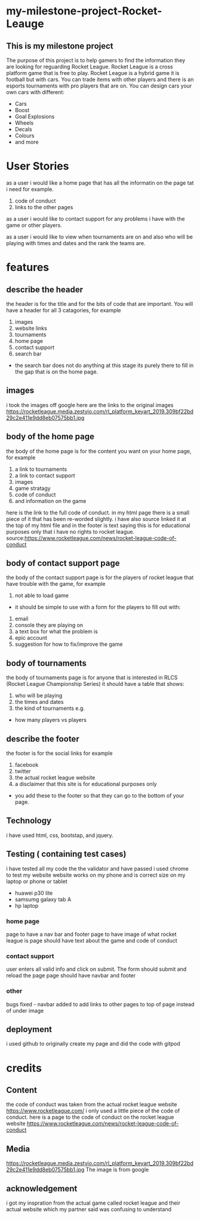 # my-milestone-project-Rocket-Leauge
## This is my milestone project
The purpose of this project is to help gamers to find the information they are looking for reguarding Rocket League. 
Rocket League is a cross platform game that is free to play. 
Rocket League is a hybrid game it is football but with cars.
You can trade items with other players and there is an esports tournaments with pro players that are on.
You can design cars your own cars with different:
- Cars
- Boost
- Goal Explosions 
- Wheels 
- Decals
- Colours 
- and more

# User Stories
as a user i would like a home page that has all the informatin on the page tat i need for example.
1. code of conduct
1. links to the other pages

as a user i would like to contact support for any problems i have with the game or other players.

as a user i would like to view when tournaments are on and also who will be playing with times and dates and the rank the teams are.

# features
## describe the header 
the header is for the title and for the bits of code that are important. You will have a header for all 3 catagories,
for example
1. images
1. website links
1. tournaments
1. home page
1. contact support
1. search bar 
- the search bar does not do anything at this stage its purely there to fill in the gap that is on the home page.
## images 
i took the images off google here are the links to the original images
https://rocketleague.media.zestyio.com/rl_platform_keyart_2019.309bf22bd29c2e411e9dd8eb07575bb1.jpg

## body of the home page 
the body of the home page is for the content you want on your home page, for example 
1. a link to tournaments
1. a link to contact support 
1. images 
1. game stratagy 
1. code of conduct
1. and information on the game

here is the link to the full code of conduct. in my html page there is a small piece of it that has been re-worded slightly.
i have also source linked it at the top of my html file and in the footer is text saying this is for educational purposes only that i 
have no rights to rocket league.
source:https://www.rocketleague.com/news/rocket-league-code-of-conduct

## body of contact support page 
the body of the contact support page is for the players of rocket league that have trouble with the game, for example
1. not able to load game
- it should be simple to use with a form for the players to fill out with:
1. email
1. console they are playing on
1. a text box for what the problem is
1. epic account 
1. suggestion for how to fix/improve the game

## body of tournaments 
the body of tournaments page is for anyone that is interested in RLCS (Rocket League Championship Series) 
it should have a table that shows:
1. who will be playing
1. the times and dates 
1. the kind of tournaments e.g. 
- how many players vs players

## describe the footer 
the footer is for the social links for example
1. facebook
1. twitter
1. the actual rocket league website
1. a disclaimer that this site is for educational purposes only 
- you add these to the footer so that they can go to the bottom of your page.

## Technology
i have used html, css, bootstap, and jquery.
## Testing ( containing test cases)
i have tested all my code the the validator and have passed
i used chrome to test my website
website works on my phone and is correct size on my laptop or phone or tablet
- huawei p30 lite
- samsumg galaxy tab A
- hp laptop
### home page
page to have a nav bar and footer
page to have image of what rocket league is
page should have text about the game and code of conduct
### contact support
user enters all valid info and click on submit. The form should submit and reload the page
page should have navbar and footer
### other

bugs fixed - navbar added to add links to other pages to top of page instead of under image
## deployment
i used github to originally create my page and did the code with gitpod 

# credits

## Content
the code of conduct was taken from the actual rocket league website https://www.rocketleague.com/
i only used a little piece of the code of conduct. here is a page to the code of conduct on the rocket league website 
https://www.rocketleague.com/news/rocket-league-code-of-conduct 
## Media
https://rocketleague.media.zestyio.com/rl_platform_keyart_2019.309bf22bd29c2e411e9dd8eb07575bb1.jpg
The image is from google 
## acknowledgement
i got my inspration from the actual game called rocket league and their actual website which my partner said was confusing to understand



